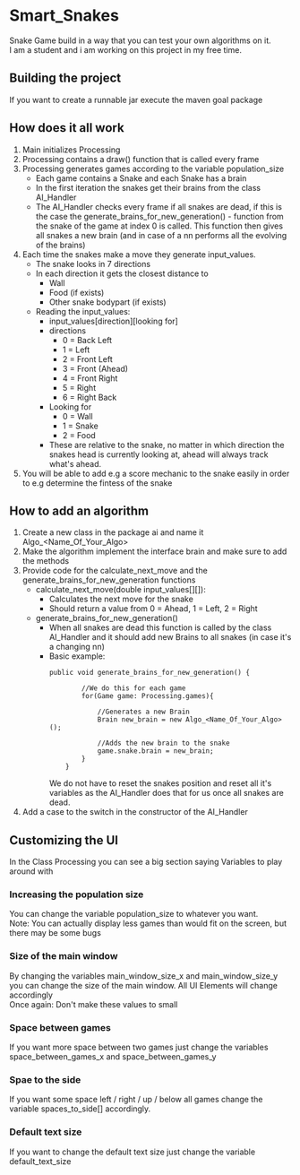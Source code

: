 # Smart_Snakes
Snake Game build in a way that you can test your own algorithms on it.
<br> I am a student and i am working on this project in my free time. 

## Building the project
If you want to create a runnable jar execute the maven goal package

## How does it all work
1. Main initializes Processing
2. Processing contains a draw() function that is called every frame
3. Processing generates games according to the variable population_size
    * Each game contains a Snake and each Snake has a brain
    * In the first iteration the snakes get their brains from the class
        AI_Handler 
    * The AI_Handler checks every frame if all snakes are dead, if this is the case 
        the generate_brains_for_new_generation() - function from the snake of the game
        at index 0 is called. This function then gives all snakes a new brain (and in case
        of a nn performs all the evolving of the brains)
4. Each time the snakes make a move they generate input_values. 
    * The snake looks in 7 directions
    * In each direction it gets the closest distance to
        * Wall
        * Food (if exists)
        * Other snake bodypart (if exists)
    * Reading the input_values: 
        * input_values[direction][looking for]
        * directions
            * 0 = Back Left
            * 1 = Left
            * 2 = Front Left
            * 3 = Front (Ahead)
            * 4 = Front Right
            * 5 = Right
            * 6 = Right Back 
        * Looking for
            * 0 = Wall
            * 1 = Snake
            * 2 = Food
        * These are relative to the snake, no matter in which direction the snakes head
            is currently looking at, ahead will always track what's ahead.
5. You will be able to add e.g a score mechanic to the snake easily in order to e.g determine
    the fintess of the snake
## How to add an algorithm
1. Create a new class in the package ai and name it Algo_<Name_Of_Your_Algo>
2. Make the algorithm implement the interface brain and make sure to add the methods
3. Provide code for the calculate_next_move and the generate_brains_for_new_generation functions
    * calculate_next_move(double input_values[][]): 
        * Calculates the next move for the snake
        * Should return a value from 0 = Ahead, 1 = Left, 2 = Right
    * generate_brains_for_new_generation()
        * When all snakes are dead this function is called by the class AI_Handler and it
            should add new Brains to all snakes (in case it's a changing nn)
        * Basic example:
            ```javasript
            public void generate_brains_for_new_generation() {
                    
                    //We do this for each game
                    for(Game game: Processing.games){
                    
                        //Generates a new Brain
                        Brain new_brain = new Algo_<Name_Of_Your_Algo>();
                    
                        //Adds the new brain to the snake
                        game.snake.brain = new_brain;
                    }
                }
            ```
            We do not have to reset the snakes position and reset all 
            it's variables as the AI_Handler does that for us once all snakes are dead.
4. Add a case to the switch in the constructor of the AI_Handler 
## Customizing the UI
In the Class Processing you can see a big section saying Variables to play around with
### Increasing the population size
You can change the variable population_size to whatever you want. 
<br>
Note: You can actually display less games than would fit on the screen, but there may be
some bugs
### Size of the main window
By changing the variables main_window_size_x and main_window_size_y you can change the
size of the main window. All UI Elements will change accordingly
<br> Once again: Don't make these values to small
### Space between games
If you want more space between two games just change the variables space_between_games_x
and space_between_games_y
### Spae to the side
If you want some space left / right / up / below all games change the variable spaces_to_side[]
accordingly.
### Default text size
If you want to change the default text size just change the variable default_text_size